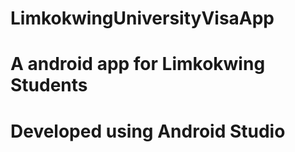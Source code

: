 # LimkokwingUniversityVisaApp
# A android app for Limkokwing Students
# Developed using Android Studio
